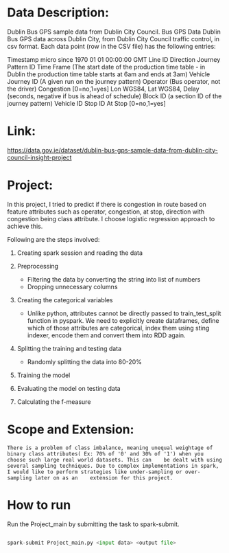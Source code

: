 # Data Description:

Dublin Bus GPS sample data from Dublin City Council. Bus GPS Data Dublin Bus GPS data across Dublin City, from Dublin City Council traffic control, in csv format. Each data point (row in the CSV file) has the following entries:

Timestamp micro since 1970 01 01 00:00:00 GMT
Line ID
Direction
Journey Pattern ID
Time Frame (The start date of the production time table - in Dublin the production time table starts at 6am and ends at 3am)
Vehicle Journey ID (A given run on the journey pattern)
Operator (Bus operator, not the driver)
Congestion [0=no,1=yes]
Lon WGS84, Lat WGS84, Delay (seconds, negative if bus is ahead of schedule)
Block ID (a section ID of the journey pattern)
Vehicle ID
Stop ID
At Stop [0=no,1=yes]

# Link:
https://data.gov.ie/dataset/dublin-bus-gps-sample-data-from-dublin-city-council-insight-project

# Project:

In this project, I tried to predict if there is congestion in route based on feature attributes such as operator, congestion, at stop, direction with congestion being class attribute. I choose logistic regression approach to achieve this.

Following are the steps involved:

1. Creating spark session and reading the data
2. Preprocessing
	- Filtering the data by converting the string into list of numbers
	- Dropping unnecessary columns
	
3. Creating the categorical variables
	- Unlike python, attributes cannot be directly passed to train_test_split function in pyspark. We need to explicitly create dataframes, define which of those attributes are 	  categorical, index them using sting indexer, encode them and convert them into RDD again.

4. Splitting the training and testing data
	- Randomly splitting the data into 80-20% 

5. Training the model
6. Evaluating the model on testing data
7. Calculating the f-measure

# Scope and Extension:
	There is a problem of class imbalance, meaning unequal weightage of binary class attributes( Ex: 70% of '0' and 30% of '1') when you choose such large real world datasets. This can 	be dealt with using several sampling techniques. Due to complex implementations in spark, I would like to perform strategies like under-sampling or over-sampling later on as an 	extension for this project.


# How to run  

Run the Project_main by submitting the task to spark-submit. 


```python

spark-submit Project_main.py <input data> <output file> 

```
